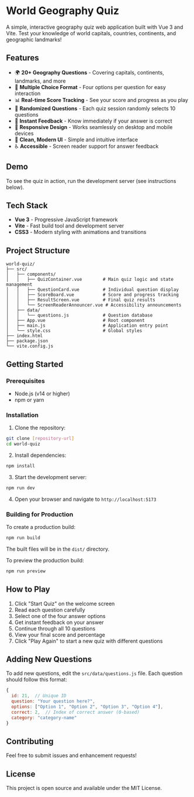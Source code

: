 # World Geography Quiz

A simple, interactive geography quiz web application built with Vue 3 and Vite. Test your knowledge of world capitals, countries, continents, and geographic landmarks!

## Features

- 🌍 **20+ Geography Questions** - Covering capitals, continents, landmarks, and more
- 🎯 **Multiple Choice Format** - Four options per question for easy interaction
- 📊 **Real-time Score Tracking** - See your score and progress as you play
- 🔄 **Randomized Questions** - Each quiz session randomly selects 10 questions
- 💯 **Instant Feedback** - Know immediately if your answer is correct
- 📱 **Responsive Design** - Works seamlessly on desktop and mobile devices
- 🎨 **Clean, Modern UI** - Simple and intuitive interface
- ♿ **Accessible** - Screen reader support for answer feedback

## Demo

To see the quiz in action, run the development server (see instructions below).

## Tech Stack

- **Vue 3** - Progressive JavaScript framework
- **Vite** - Fast build tool and development server
- **CSS3** - Modern styling with animations and transitions

## Project Structure

```
world-quiz/
├── src/
│   ├── components/
│   │   ├── QuizContainer.vue        # Main quiz logic and state management
│   │   ├── QuestionCard.vue         # Individual question display
│   │   ├── ScoreBoard.vue           # Score and progress tracking
│   │   ├── ResultScreen.vue         # Final quiz results
│   │   └── ScreenReaderAnnouncer.vue # Accessibility announcements
│   ├── data/
│   │   └── questions.js             # Question database
│   ├── App.vue                      # Root component
│   ├── main.js                      # Application entry point
│   └── style.css                    # Global styles
├── index.html
├── package.json
└── vite.config.js
```

## Getting Started

### Prerequisites

- Node.js (v14 or higher)
- npm or yarn

### Installation

1. Clone the repository:
```bash
git clone [repository-url]
cd world-quiz
```

2. Install dependencies:
```bash
npm install
```

3. Start the development server:
```bash
npm run dev
```

4. Open your browser and navigate to `http://localhost:5173`

### Building for Production

To create a production build:

```bash
npm run build
```

The built files will be in the `dist/` directory.

To preview the production build:

```bash
npm run preview
```

## How to Play

1. Click "Start Quiz" on the welcome screen
2. Read each question carefully
3. Select one of the four answer options
4. Get instant feedback on your answer
5. Continue through all 10 questions
6. View your final score and percentage
7. Click "Play Again" to start a new quiz with different questions

## Adding New Questions

To add new questions, edit the `src/data/questions.js` file. Each question should follow this format:

```javascript
{
  id: 21,  // Unique ID
  question: "Your question here?",
  options: ["Option 1", "Option 2", "Option 3", "Option 4"],
  correct: 2,  // Index of correct answer (0-based)
  category: "category-name"
}
```

## Contributing

Feel free to submit issues and enhancement requests!

## License

This project is open source and available under the MIT License.